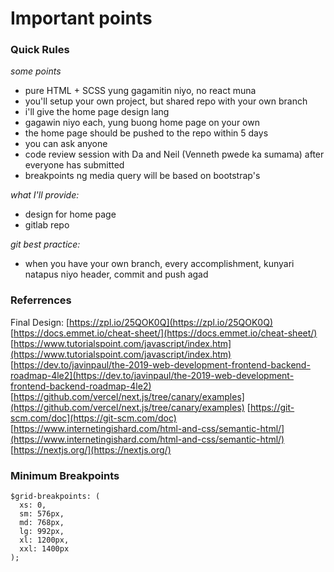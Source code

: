 # Important points
### Quick Rules

*some points*
- pure HTML + SCSS yung gagamitin niyo, no react muna
- you'll setup your own project, but shared repo with your own branch
- i'll give the home page design lang
- gagawin niyo each, yung buong home page on your own
- the home page should be pushed to the repo within 5 days
- you can ask anyone
- code review session with Da and Neil (Venneth pwede ka sumama) after everyone has submitted
- breakpoints ng media query will be based on bootstrap's

*what I'll provide:*
- design for home page
- gitlab repo

*git best practice:*
- when you have your own branch, every accomplishment, kunyari natapus niyo header, commit and push agad

### Referrences
Final Design: [https://zpl.io/25QOK0Q](https://zpl.io/25QOK0Q)
[https://docs.emmet.io/cheat-sheet/](https://docs.emmet.io/cheat-sheet/)
[https://www.tutorialspoint.com/javascript/index.htm](https://www.tutorialspoint.com/javascript/index.htm)
[https://dev.to/javinpaul/the-2019-web-development-frontend-backend-roadmap-4le2](https://dev.to/javinpaul/the-2019-web-development-frontend-backend-roadmap-4le2)
[https://github.com/vercel/next.js/tree/canary/examples](https://github.com/vercel/next.js/tree/canary/examples)
[https://git-scm.com/doc](https://git-scm.com/doc)
[https://www.internetingishard.com/html-and-css/semantic-html/](https://www.internetingishard.com/html-and-css/semantic-html/)
[https://nextjs.org/](https://nextjs.org/)

### Minimum Breakpoints
```
$grid-breakpoints: (
  xs: 0,
  sm: 576px,
  md: 768px,
  lg: 992px,
  xl: 1200px,
  xxl: 1400px
);
```

